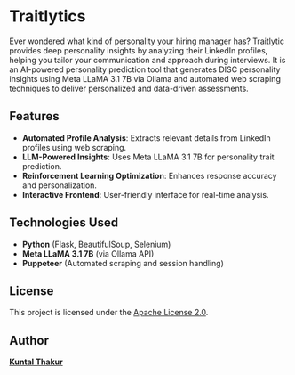 # Traitlytics

Ever wondered what kind of personality your hiring manager has? Traitlytic provides deep personality insights by analyzing their LinkedIn profiles, helping you tailor your communication and approach during interviews. It is an AI-powered personality prediction tool that generates DISC personality insights using Meta LLaMA 3.1 7B via Ollama and automated web scraping techniques to deliver personalized and data-driven assessments.

## Features
- **Automated Profile Analysis**: Extracts relevant details from LinkedIn profiles using web scraping.
- **LLM-Powered Insights**: Uses Meta LLaMA 3.1 7B for personality trait prediction.
- **Reinforcement Learning Optimization**: Enhances response accuracy and personalization.
- **Interactive Frontend**: User-friendly interface for real-time analysis.



## Technologies Used
- **Python** (Flask, BeautifulSoup, Selenium)
- **Meta LLaMA 3.1 7B** (via Ollama API)
- **Puppeteer** (Automated scraping and session handling)



## License
This project is licensed under the [Apache License 2.0](LICENSE).

## Author
[**Kuntal Thakur**](https://github.com/Kuntalthakur01)


